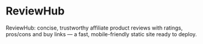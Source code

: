 # ReviewHub
ReviewHub: concise, trustworthy affiliate product reviews with ratings, pros/cons and buy links — a fast, mobile-friendly static site ready to deploy.
